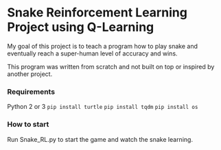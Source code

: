 # Snake Reinforcement Learning Project using Q-Learning


My goal of this project is to teach a program how to play snake and eventually reach a super-human level of accuracy and wins.

This program was written from scratch and not built on top or inspired by another project.

### Requirements
Python 2 or 3
`pip install turtle`
`pip install tqdm`
`pip install os`




### How to start
Run Snake_RL.py to start the game and watch the snake learning.
